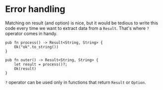 # Error handling

Matching on result (and option) is nice, but it would be tedious to write this code every time we want to extract data from a `Result`.
That's where `?` operator comes in handy.

```rust,editable
pub fn process() -> Result<String, String> {
    Ok("ok".to_string())
}

pub fn outer() -> Result<String, String> {
    let result = process()?;
    Ok(result)
}
```

`?` operator can be used only in functions that return `Result` or `Option`.


